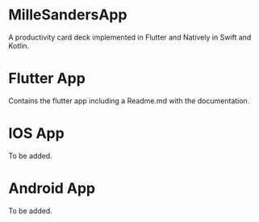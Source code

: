 # MilleSandersApp
A productivity card deck implemented in Flutter and Natively in Swift and Kotlin.

# Flutter App
Contains the flutter app including a Readme.md with the documentation.

# IOS App
To be added.

# Android App
To be added.
